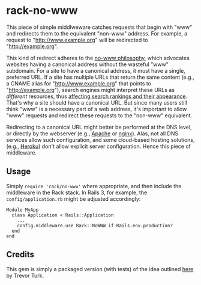 rack-no-www
===========

This piece of simple middlweware catches requests that begin with "www" and redirects them to the equivalent "non-www" address. For example, a request to "http://www.example.org" will be redirected to "http://example.org".

This kind of redirect adheres to the [no-www philosophy][1], which advocates websites having a canonical address without the wasteful "www" subdomain. For a site to have a canonical address, it must have a single, preferred URL. If a site has multiple URLs that return the same content (e.g., a CNAME alias for "http://www.example.org" that points to "http://example.org"), search engines might interpret these URLs as *different* resources, thus [affecting search rankings and their appearance][2]. That's why a site should have a canonical URL. But since many users still think "www" is a necessary part of a web address, it's important to allow "www" requests and redirect these requests to the "non-www" equivalent.

Redirecting to a canonical URL might better be performed at the DNS level, or directly by the webserver (e.g., [Apache][3] or [nginx][4]). Alas, not all DNS services allow such configuration, and some cloud-based hosting solutions, (e.g., [Heroku][5]) don't allow explicit server configuration. Hence this piece of middleware.

Usage
-----

Simply `require 'rack/no-www'` where appropriate, and then include the middleware in the Rack stack. In Rails 3, for example, the `config/application.rb` might be adjusted accordingly:

    Module MyApp
      class Application < Rails::Application
        ...
        config.middleware.use Rack::NoWWW if Rails.env.production?
      end
    end


Credits
-------

This gem is simply a packaged version (with tests) of the idea outlined [here][6] by Trevor Turk.


[1]: http://no-www.org
[2]: http://www.google.com/support/webmasters/bin/answer.py?answer=139066
[3]: http://www.plexusweb.com/staff/travis/blog/post/274/Redirect-www-Subdomain-to-no-www
[4]: http://snippets.aktagon.com/snippets/59-How-to-improve-your-PageRank-with-301-permanent-redirects-when-using-Nginx
[5]: http://heroku.com
[6]: http://trevorturk.com/2009/11/05/no-www-rack-middleware/
